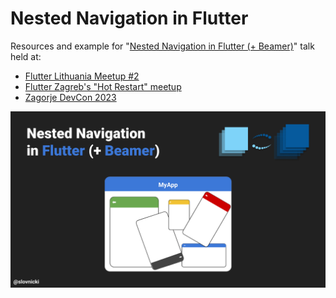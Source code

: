 # Nested Navigation in Flutter

Resources and example for "[Nested Navigation in Flutter (+ Beamer)](https://docs.google.com/presentation/d/1iQ6BpWynCw7JhCghyRcuhtaMxJMgnQOQ03NZONimeN4/edit?usp=sharing)" talk held at:

- [Flutter Lithuania Meetup #2](https://www.meetup.com/flutter-lithuania/events/286076625/)
- [Flutter Zagreb's "Hot Restart" meetup](https://www.meetup.com/flutter-zg/events/289370886/)
- [Zagorje DevCon 2023](https://zagorje-devcon.com/)

<p align="center">
<img src="https://raw.githubusercontent.com/slovnicki/nested_navigation_in_flutter/master/assets/slide_0.png">
</p>
